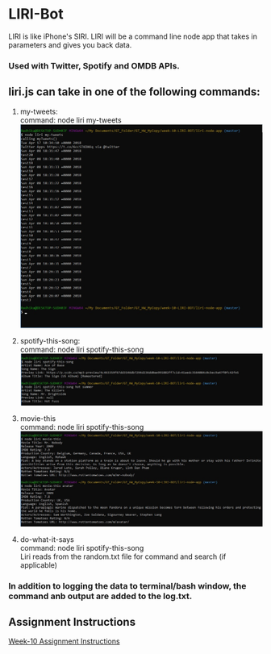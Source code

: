 # LIRI-Bot
LIRI is like iPhone's SIRI. LIRI will be a command line node app that takes in parameters and gives you back data.

### Used with Twitter, Spotify and OMDB APIs.

## liri.js can take in one of the following commands:

1. my-tweets: 
<br/>command: node liri my-tweets
![node liri my-tweets](https://raw.githubusercontent.com/radhikabgupta/ReadMeInfoProj2/master/assets/node_liri_my_tweets.jpg)


2. spotify-this-song:
<br/>command: node liri spotify-this-song
![node liri my-tweets](https://raw.githubusercontent.com/radhikabgupta/ReadMeInfoProj2/master/assets/node_liri_spotify_this_song.jpg)

3. movie-this
<br/>command: node liri spotify-this-song
![node liri my-tweets](https://raw.githubusercontent.com/radhikabgupta/ReadMeInfoProj2/master/assets/node_liri_movie_this.jpg)

4. do-what-it-says
<br/>command: node liri spotify-this-song
<br/>Liri reads from the random.txt file for command and search (if applicable)

### In addition to logging the data to terminal/bash window, the command anb output are added to the log.txt.

## Assignment Instructions
[Week-10 Assignment Instructions](https://gt.bootcampcontent.com/GT-Coding-Boot-Camp/GTATL201802FSF1-Class-Repository-FSF/blob/master/01-class-content/10-nodejs/02-Homework/Instructions/homework_instructions.md)
